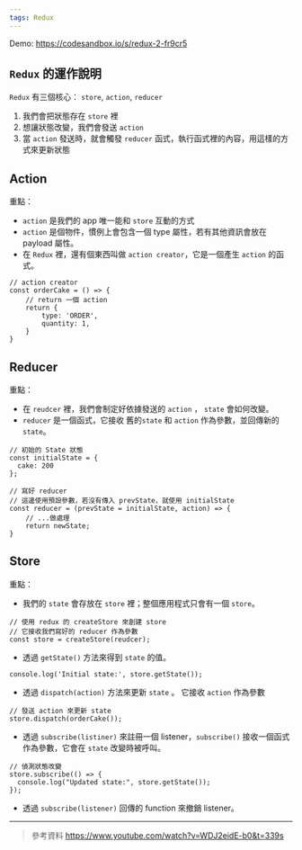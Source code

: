 ```yaml
---
tags: Redux
---
```


Demo: https://codesandbox.io/s/redux-2-fr9cr5


## `Redux` 的運作說明
`Redux` 有三個核心： `store`, `action`, `reducer`
1. 我們會把狀態存在 `store` 裡
2. 想讓狀態改變，我們會發送 `action`
3. 當 `action` 發送時，就會觸發 `reducer` 函式，執行函式裡的內容，用這樣的方式來更新狀態

## Action
重點：
- `action` 是我們的 app 唯一能和 `store` 互動的方式
- `action` 是個物件，慣例上會包含一個 type 屬性，若有其他資訊會放在 payload 屬性。
- 在 `Redux` 裡，還有個東西叫做 `action creator`，它是一個產生 `action` 的函式。

```javascript=1
// action creator
const orderCake = () => {
    // return 一個 action
    return {
        type: 'ORDER',
        quantity: 1,
    }
}
```

## Reducer
重點：
- 在 `reudcer` 裡，我們會制定好依據發送的 `action` ， `state` 會如何改變。
- `reducer` 是一個函式，它接收 舊的`state` 和 `action` 作為參數，並回傳新的 `state`。

```javascript=1
// 初始的 State 狀態
const initialState = {
  cake: 200
};

// 寫好 reducer
// 這邊使用預設參數，若沒有傳入 prevState，就使用 initialState
const reducer = (prevState = initialState, action) => {
    // ...做處理
    return newState;
}
```

## Store

重點：
- 我們的 `state` 會存放在 `store` 裡；整個應用程式只會有一個 `store`。
```javascript=1
// 使用 redux 的 createStore 來創建 store
// 它接收我們寫好的 reducer 作為參數
const store = createStore(reudcer);
```
- 透過 `getState()` 方法來得到 `state` 的值。
```javascript=1
console.log('Initial state:', store.getState());
```
- 透過 `dispatch(action)` 方法來更新 `state` 。
它接收 `action` 作為參數
```javascript=1
// 發送 action 來更新 state
store.dispatch(orderCake());
```
- 透過 `subscribe(listiner)` 來註冊一個 listener，`subscribe()` 接收一個函式作為參數，它會在 `state` 改變時被呼叫。
```javascript=1
// 偵測狀態改變
store.subscribe(() => {
  console.log("Updated state:", store.getState());
});
```
- 透過 `subscribe(listener)` 回傳的 function 來撤銷 listener。

---
> 參考資料
> https://www.youtube.com/watch?v=WDJ2eidE-b0&t=339s